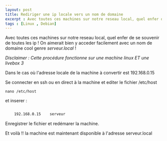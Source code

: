 ```yaml
---
layout: post
title: Rediriger une ip locale vers un nom de domaine
excerpt : Avec toutes ces machines sur notre reseau local, quel enfer de se souvenir de toutes les ip !
tags : [Linux , Debian]
---
```


Avec toutes ces machines sur notre reseau local, quel enfer de se souvenir de toutes les ip !
On aimerait bien y acceder facilement avec un nom de domaine cool genre *serveur.local* !

*Disclaimer :  Cette procédure fonctionne sur une machine linux ET une livebox 3*

Dans le cas où l'adresse locale de la machine à convertir est 192.168.0.15

Se connecter en ssh ou en direct à la machine et editer le fichier /etc/host 

`
nano /etc/host
`

et inserer :

```bash

    192.168.0.15    serveur

```

Enregistrer le fichier et redémarer la machine.

Et voilà !! la machine est maintenant disponible à l'adresse serveur.local